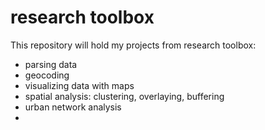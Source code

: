 research toolbox
=======

This repository will hold my projects from research toolbox:
- parsing data
- geocoding
- visualizing data with maps
- spatial analysis: clustering, overlaying, buffering
- urban network analysis
- 

